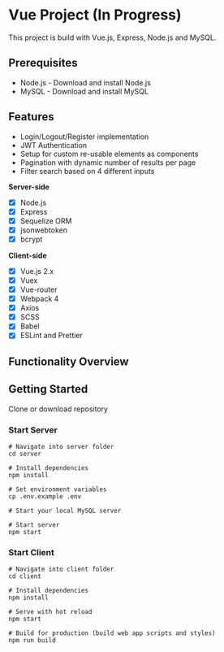 # Vue Project (In Progress)
This project is build with Vue.js, Express, Node.js and MySQL.

## Prerequisites
  * Node.js - Download and install Node.js
  * MySQL - Download and install MySQL

## Features
* Login/Logout/Register implementation
* JWT Authentication
* Setup for custom re-usable elements as components 
* Pagination with dynamic number of results per page
* Filter search based on 4 different inputs

**Server-side**
* [x] Node.js
* [x] Express
* [x] Sequelize ORM
* [x] jsonwebtoken
* [x] bcrypt

**Client-side**
* [x] Vue.js 2.x
* [x] Vuex
* [x] Vue-router
* [x] Webpack 4
* [x] Axios
* [x] SCSS
* [x] Babel
* [x] ESLint and Prettier

## Functionality Overview


## Getting Started
Clone or download repository

### Start Server
```
# Navigate into server folder
cd server

# Install dependencies
npm install

# Set environment variables
cp .env.example .env

# Start your local MySQL server

# Start server
npm start

```


### Start Client
```
# Navigate into client folder
cd client

# Install dependencies
npm install

# Serve with hot reload
npm start

# Build for production (build web app scripts and styles)
npm run build

```